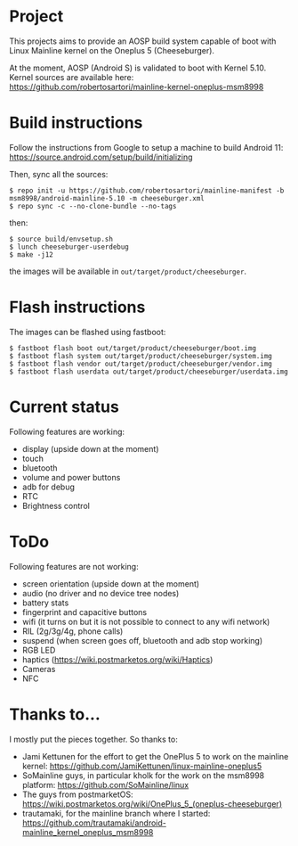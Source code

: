 # Project

This projects aims to provide an AOSP build system capable of boot with Linux Mainline kernel on the Oneplus 5 (Cheeseburger).

At the moment, AOSP (Android S) is validated to boot with Kernel 5.10.
Kernel sources are available here:
https://github.com/robertosartori/mainline-kernel-oneplus-msm8998

# Build instructions
Follow the instructions from Google to setup a machine to build Android 11:
https://source.android.com/setup/build/initializing

Then, sync all the sources:
```
$ repo init -u https://github.com/robertosartori/mainline-manifest -b msm8998/android-mainline-5.10 -m cheeseburger.xml
$ repo sync -c --no-clone-bundle --no-tags
```
then:
```
$ source build/envsetup.sh
$ lunch cheeseburger-userdebug
$ make -j12
```
the images will be available in `out/target/product/cheeseburger`.

# Flash instructions
The images can be flashed using fastboot:
```
$ fastboot flash boot out/target/product/cheeseburger/boot.img
$ fastboot flash system out/target/product/cheeseburger/system.img
$ fastboot flash vendor out/target/product/cheeseburger/vendor.img
$ fastboot flash userdata out/target/product/cheeseburger/userdata.img
```

# Current status
Following features are working:
- display (upside down at the moment)
- touch
- bluetooth
- volume and power buttons
- adb for debug
- RTC
- Brightness control

# ToDo
Following features are not working:
- screen orientation (upside down at the moment)
- audio (no driver and no device tree nodes)
- battery stats
- fingerprint and capacitive buttons
- wifi (it turns on but it is not possible to connect to any wifi network)
- RIL (2g/3g/4g, phone calls)
- suspend (when screen goes off, bluetooth and adb stop working)
- RGB LED
- haptics (https://wiki.postmarketos.org/wiki/Haptics)
- Cameras
- NFC

# Thanks to...
I mostly put the pieces together. So thanks to:
- Jami Kettunen for the effort to get the OnePlus 5 to work on the mainline kernel: https://github.com/JamiKettunen/linux-mainline-oneplus5
- SoMainline guys, in particular kholk for the work on the msm8998 platform: https://github.com/SoMainline/linux
- The guys from postmarketOS: https://wiki.postmarketos.org/wiki/OnePlus_5_(oneplus-cheeseburger)
- trautamaki, for the mainline branch where I started: https://github.com/trautamaki/android-mainline_kernel_oneplus_msm8998
